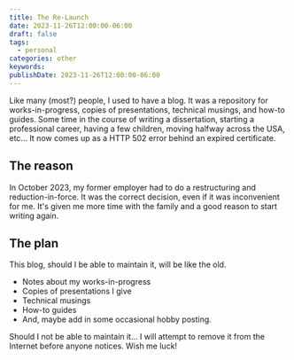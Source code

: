 ```yaml
---
title: The Re-Launch
date: 2023-11-26T12:00:00-06:00
draft: false
tags:
  - personal
categories: other
keywords: 
publishDate: 2023-11-26T12:00:00-06:00
---
```

Like many (most?) people, I used to have a blog. It was a repository for works-in-progress, copies of presentations, technical musings, and how-to guides. Some time in the course of writing a dissertation, starting a professional career, having a few children, moving halfway across the USA, etc... It now comes up as a HTTP 502 error behind an expired certificate. 

## The reason

In October 2023, my former employer had to do a restructuring and reduction-in-force. It was the correct decision, even if it was inconvenient for me. It's given me more time with the family and a good reason to start writing again.

## The plan

This blog, should I be able to maintain it, will be like the old. 
- Notes about my works-in-progress
- Copies of presentations I give 
- Technical musings
- How-to guides
- And, maybe add in some occasional hobby posting.

Should I not be able to maintain it... I will attempt to remove it from the Internet before anyone notices. Wish me luck!
